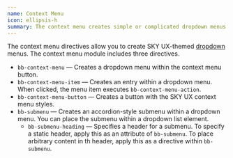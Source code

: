 ```yaml
---
name: Context Menu
icon: ellipsis-h
summary: The context menu creates simple or complicated dropdown menus that you can incorporate into buttons.
---
```


The context menu directives allow you to create SKY UX-themed [dropdown](https://angular-ui.github.io/bootstrap/#/dropdown) menus. The context menu module includes three directives.
  - `bb-context-menu` &mdash; Creates a dropdown menu within the context menu button.
  - `bb-context-menu-item` &mdash; Creates an entry within a dropdown menu. When clicked, the menu item executes `bb-context-menu-action`.
  - `bb-context-menu-button` &mdash; Creates a button with the SKY UX context menu styles.
  - `bb-submenu` &mdash; Creates an accordion-style submenu within a dropdown menu. You can place the submenu within a dropdown list element.
    - `bb-submenu-heading` &mdash; Specifies a header for a submenu. To specify a static header, apply this as an attribute of `bb-submenu`. To place arbitrary content in th header, apply this as a directive within `bb-submenu`.